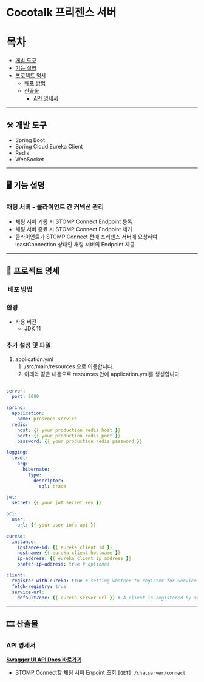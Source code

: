 # Cocotalk 프리젠스 서버

# 목차

- [개발 도구](#개발-도구)
- [기능 설명](#기능-설명)
- [프로젝트 명세](#프로젝트-명세)
    - [배포 방법](#배포-방법)
    - [산출물](#산출물)
        - [API 명세서](#API-명세서)

---

## ⚒ 개발 도구
- Spring Boot
- Spring Cloud Eureka Client
- Redis
- WebSocket

---


## 🖥 기능 설명

### 채팅 서버 - 클라이언트 간 커넥션 관리
- 채팅 서버 기동 시 STOMP Connect Endpoint 등록
- 채팅 서버 종료 시 STOMP Connect Endpoint 제거
- 클라이언트가 STOMP Connect 전에 프리젠스 서버에 요청하여 leastConnection 상태인 채팅 서버의 Endpoint 제공

---

## 🔧 프로젝트 명세

### ️ 배포 방법

### 환경

- 사용 버전
    - JDK 11

### 추가 설정 및 파일

1. application.yml
    1. /src/main/resources 으로 이동합니다.
    2. 아래와 같은 내용으로 resources 안에 application.yml를 생성합니다.

```yaml
    
server:
  port: 8080

spring:
  application:
    name: presence-service
  redis:
    host: {{ your production redis host }}
    port: {{ your production redis port }}
    password: {{ your production redis password }}

logging:
  level:
    org:
      hibernate:
        type:
          descriptor:
            sql: trace

jwt:
  secret: {{ your jwt secret key }}

oci:
  user:
    url: {{ your user info api }}

eureka:
  instance:
    instance-id: {{ eureka client id }}
    hostname: {{ eureka client hostname }}
    ip-address: {{ eureka client ip address }}
    prefer-ip-address: true # optional

client:
  register-with-eureka: true # setting whether to register for Service Discovery
  fetch-registry: true
  service-url:
    defaultZone: {{ eureka server url }} # A client is registered by sending a POST request to it.

```

---

## 🎞 산출물

### API 명세서

**[Swagger UI API Docs 바로가기](http://138.2.88.163:8000/webjars/swagger-ui/index.html?urls.primaryName=presence)**

- STOMP Connect할 채팅 서버 Enpoint 조회  `[GET] /chatserver/connect`
